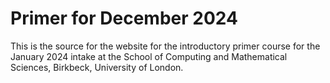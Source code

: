 # Primer for December 2024

This is the source for the website for the introductory primer course for the January 2024 intake at the School of Computing and Mathematical Sciences, Birkbeck, University of London. 
